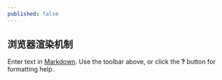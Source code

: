 ```yaml
---
published: false
---
```

## 浏览器渲染机制

Enter text in [Markdown](http://daringfireball.net/projects/markdown/). Use the toolbar above, or click the **?** button for formatting help.
